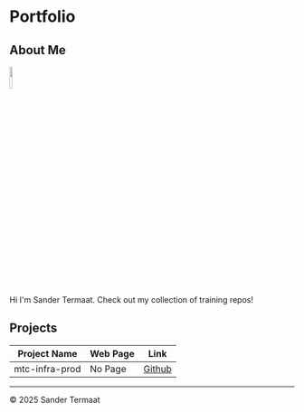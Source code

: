 # Portfolio

## About Me

<img src="https://avatars.githubusercontent.com/u/24588511?v=4" style="width: 10%; height: auto;">

Hi I'm Sander Termaat. Check out my collection of training repos!

## Projects

| Project Name | Web Page | Link |
| --- | --- | --- |
| mtc-infra-prod | No Page | [Github](https://github.com/kipdisk/mtc-infra-prod.git) |
---

© 2025 Sander Termaat